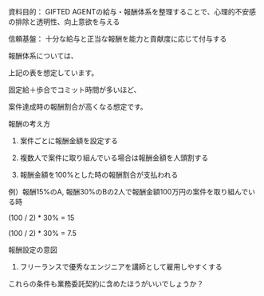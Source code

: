 



資料目的： GIFTED AGENTの給与・報酬体系を整理することで、心理的不安感の排除と透明性、向上意欲を与える

信頼基盤： 十分な給与と正当な報酬を能力と貢献度に応じて付与する



報酬体系については、

上記の表を想定しています。

固定給＋歩合でコミット時間が多いほど、

案件達成時の報酬割合が高くなる想定です。



報酬の考え方

1. 案件ごとに報酬金額を設定する

2. 複数人で案件に取り組んでいる場合は報酬金額を人頭割する

3. 報酬金額を100%とした時の報酬割合が支払われる



例）報酬15%のA, 報酬30%のBの2人で報酬金額100万円の案件を取り組んでいる時

\(100 \/ 2\) \* 30% = 15

\(100 \/ 2\) \* 30% = 7.5





報酬設定の意図

1. フリーランスで優秀なエンジニアを講師として雇用しやすくする



これらの条件も業務委託契約に含めたほうがいいでしょうか？

